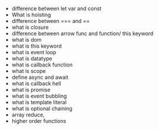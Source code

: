 - difference between let var and const
- What is hoisting
- difference between === and ==
- what is closure
- difference between arrow func and function/ this keyword 
- what is dom
- what is this keyword
- what is event loop
- what is datatype
- what is callback function
- what is scope
- define async and await 
- what is callback hell
- what is promise
- what is event bubbling
- what is template literal
- what is optional chaining
- array reduce,
- higher order functions